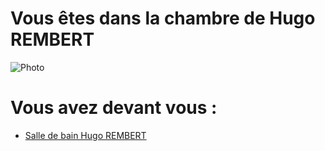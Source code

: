 # Vous êtes dans la chambre de Hugo REMBERT 
![Photo](https://discord.com/channels/@me/914236239090167908/1034485613916860587)

# Vous avez devant vous :
- [Salle de bain Hugo REMBERT](https://github.com/Yahyabey48/tp-labyrinthe/tree/Salle-de-bain-Hugo-REMBERT/Salle-de-bain-Hugo-REMBERT.md)


